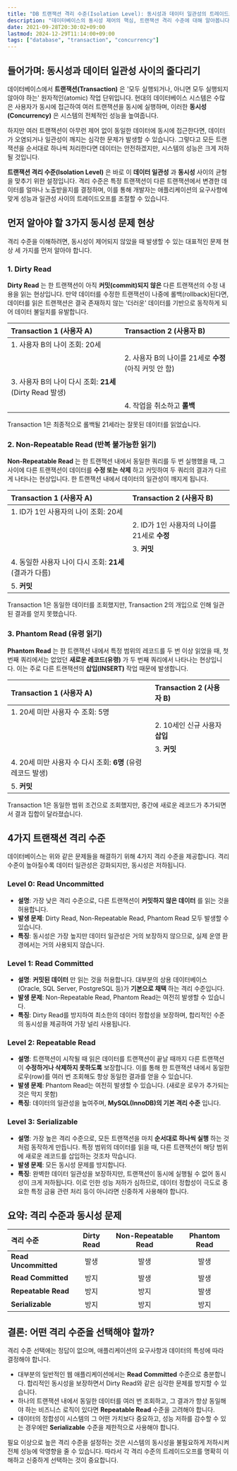 ```yaml
---
title: "DB 트랜잭션 격리 수준(Isolation Level): 동시성과 데이터 일관성의 트레이드오프"
description: "데이터베이스의 동시성 제어의 핵심, 트랜잭션 격리 수준에 대해 알아봅니다. Dirty Read, Non-Repeatable Read, Phantom Read 현상을 명확히 이해하고, 4가지 격리 수준(Read Uncommitted, Read Committed, Repeatable Read, Serializable)이 각각 어떤 문제를 해결하며 어떤 트레이드오프를 가지는지 자세히 설명합니다."
date: 2021-09-28T20:30:02+09:00
lastmod: 2024-12-29T11:14:00+09:00
tags: ["database", "transaction", "concurrency"]
---
```


## 들어가며: 동시성과 데이터 일관성 사이의 줄다리기

데이터베이스에서 **트랜잭션(Transaction)** 은 '모두 실행되거나, 아니면 모두 실행되지 않아야 하는' 원자적인(atomic) 작업 단위입니다. 현대의 데이터베이스 시스템은 수많은 사용자가 동시에 접근하여 여러 트랜잭션을 동시에 실행하며, 이러한 **동시성(Concurrency)** 은 시스템의 전체적인 성능을 높여줍니다.

하지만 여러 트랜잭션이 아무런 제어 없이 동일한 데이터에 동시에 접근한다면, 데이터가 오염되거나 일관성이 깨지는 심각한 문제가 발생할 수 있습니다. 그렇다고 모든 트랜잭션을 순서대로 하나씩 처리한다면 데이터는 안전하겠지만, 시스템의 성능은 크게 저하될 것입니다.

**트랜잭션 격리 수준(Isolation Level)** 은 바로 이 **데이터 일관성** 과 **동시성** 사이의 균형을 맞추기 위한 설정입니다. 격리 수준은 특정 트랜잭션이 다른 트랜잭션에서 변경한 데이터를 얼마나 노출받을지를 결정하며, 이를 통해 개발자는 애플리케이션의 요구사항에 맞게 성능과 일관성 사이의 트레이드오프를 조절할 수 있습니다.

## 먼저 알아야 할 3가지 동시성 문제 현상

격리 수준을 이해하려면, 동시성이 제어되지 않았을 때 발생할 수 있는 대표적인 문제 현상 세 가지를 먼저 알아야 합니다.

### 1. Dirty Read

**Dirty Read** 는 한 트랜잭션이 아직 **커밋(commit)되지 않은** 다른 트랜잭션의 수정 내용을 읽는 현상입니다. 만약 데이터를 수정한 트랜잭션이 나중에 롤백(rollback)된다면, 데이터를 읽은 트랜잭션은 결국 존재하지 않는 '더러운' 데이터를 기반으로 동작하게 되어 데이터 불일치를 유발합니다.

| Transaction 1 (사용자 A) | Transaction 2 (사용자 B) |
| :--- | :--- |
| 1. 사용자 B의 나이 조회: 20세 | | 
| | 2. 사용자 B의 나이를 21세로 **수정** (아직 커밋 안 함) |
| 3. 사용자 B의 나이 다시 조회: **21세** (Dirty Read 발생) | |
| | 4. 작업을 취소하고 **롤백** |

Transaction 1은 최종적으로 롤백될 21세라는 잘못된 데이터를 읽었습니다.

### 2. Non-Repeatable Read (반복 불가능한 읽기)

**Non-Repeatable Read** 는 한 트랜잭션 내에서 동일한 쿼리를 두 번 실행했을 때, 그 사이에 다른 트랜잭션이 데이터를 **수정 또는 삭제** 하고 커밋하여 두 쿼리의 결과가 다르게 나타나는 현상입니다. 한 트랜잭션 내에서 데이터의 일관성이 깨지게 됩니다.

| Transaction 1 (사용자 A) | Transaction 2 (사용자 B) |
| :--- | :--- |
| 1. ID가 1인 사용자의 나이 조회: 20세 | |
| | 2. ID가 1인 사용자의 나이를 21세로 **수정** |
| | 3. **커밋** |
| 4. 동일한 사용자 나이 다시 조회: **21세** (결과가 다름) | |
| 5. **커밋** | |

Transaction 1은 동일한 데이터를 조회했지만, Transaction 2의 개입으로 인해 일관된 결과를 얻지 못했습니다.

### 3. Phantom Read (유령 읽기)

**Phantom Read** 는 한 트랜잭션 내에서 특정 범위의 레코드를 두 번 이상 읽었을 때, 첫 번째 쿼리에서는 없었던 **새로운 레코드(유령)** 가 두 번째 쿼리에서 나타나는 현상입니다. 이는 주로 다른 트랜잭션의 **삽입(INSERT)** 작업 때문에 발생합니다.

| Transaction 1 (사용자 A) | Transaction 2 (사용자 B) |
| :--- | :--- |
| 1. 20세 미만 사용자 수 조회: 5명 | |
| | 2. 10세인 신규 사용자 **삽입** |
| | 3. **커밋** |
| 4. 20세 미만 사용자 수 다시 조회: **6명** (유령 레코드 발생) | |
| 5. **커밋** | |

Transaction 1은 동일한 범위 조건으로 조회했지만, 중간에 새로운 레코드가 추가되면서 결과 집합이 달라졌습니다.

## 4가지 트랜잭션 격리 수준

데이터베이스는 위와 같은 문제들을 해결하기 위해 4가지 격리 수준을 제공합니다. 격리 수준이 높아질수록 데이터 일관성은 강화되지만, 동시성은 저하됩니다.

### Level 0: Read Uncommitted

-   **설명**: 가장 낮은 격리 수준으로, 다른 트랜잭션이 **커밋하지 않은 데이터** 를 읽는 것을 허용합니다.
-   **발생 문제**: Dirty Read, Non-Repeatable Read, Phantom Read 모두 발생할 수 있습니다.
-   **특징**: 동시성은 가장 높지만 데이터 일관성은 거의 보장하지 않으므로, 실제 운영 환경에서는 거의 사용되지 않습니다.

### Level 1: Read Committed

-   **설명**: **커밋된 데이터** 만 읽는 것을 허용합니다. 대부분의 상용 데이터베이스(Oracle, SQL Server, PostgreSQL 등)가 **기본으로 채택** 하는 격리 수준입니다.
-   **발생 문제**: Non-Repeatable Read, Phantom Read는 여전히 발생할 수 있습니다.
-   **특징**: Dirty Read를 방지하여 최소한의 데이터 정합성을 보장하며, 합리적인 수준의 동시성을 제공하여 가장 널리 사용됩니다.

### Level 2: Repeatable Read

-   **설명**: 트랜잭션이 시작될 때 읽은 데이터를 트랜잭션이 끝날 때까지 다른 트랜잭션이 **수정하거나 삭제하지 못하도록** 보장합니다. 이를 통해 한 트랜잭션 내에서 동일한 로우(row)를 여러 번 조회해도 항상 동일한 결과를 얻을 수 있습니다.
-   **발생 문제**: Phantom Read는 여전히 발생할 수 있습니다. (새로운 로우가 추가되는 것은 막지 못함)
-   **특징**: 데이터의 일관성을 높여주며, **MySQL(InnoDB)의 기본 격리 수준** 입니다.

### Level 3: Serializable

-   **설명**: 가장 높은 격리 수준으로, 모든 트랜잭션을 마치 **순서대로 하나씩 실행** 하는 것처럼 동작하게 만듭니다. 특정 범위의 데이터를 읽을 때, 다른 트랜잭션이 해당 범위에 새로운 레코드를 삽입하는 것조차 막습니다.
-   **발생 문제**: 모든 동시성 문제를 방지합니다.
-   **특징**: 완벽한 데이터 일관성을 보장하지만, 트랜잭션이 동시에 실행될 수 없어 동시성이 크게 저하됩니다. 이로 인한 성능 저하가 심하므로, 데이터 정합성이 극도로 중요한 특정 금융 관련 처리 등이 아니라면 신중하게 사용해야 합니다.

## 요약: 격리 수준과 동시성 문제

| 격리 수준 | Dirty Read | Non-Repeatable Read | Phantom Read |
| :--- | :---: | :---: | :---: |
| **Read Uncommitted** | 발생 | 발생 | 발생 |
| **Read Committed** | 방지 | 발생 | 발생 |
| **Repeatable Read** | 방지 | 방지 | 발생 |
| **Serializable** | 방지 | 방지 | 방지 |

## 결론: 어떤 격리 수준을 선택해야 할까?

격리 수준 선택에는 정답이 없으며, 애플리케이션의 요구사항과 데이터의 특성에 따라 결정해야 합니다.

-   대부분의 일반적인 웹 애플리케이션에서는 **Read Committed** 수준으로 충분합니다. 합리적인 동시성을 보장하면서 Dirty Read와 같은 심각한 문제를 방지할 수 있습니다.
-   하나의 트랜잭션 내에서 동일한 데이터를 여러 번 조회하고, 그 결과가 항상 동일해야 하는 비즈니스 로직이 있다면 **Repeatable Read** 수준을 고려해야 합니다.
-   데이터의 정합성이 시스템의 그 어떤 가치보다 중요하고, 성능 저하를 감수할 수 있는 경우에만 **Serializable** 수준을 제한적으로 사용해야 합니다.

필요 이상으로 높은 격리 수준을 설정하는 것은 시스템의 동시성을 불필요하게 저하시켜 전체 성능에 악영향을 줄 수 있습니다. 따라서 각 격리 수준의 트레이드오프를 명확히 이해하고 신중하게 선택하는 것이 중요합니다.